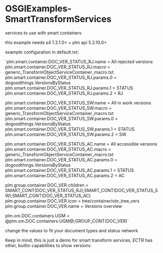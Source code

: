 # OSGIExamples-SmartTransformServices
services to use with smart containers

this example needs s4 1.2.1.0+ + plm api 5.2.10.0+


example configuration in default.txt:

`plm.smart.container.DOC_VER_STATUS_RJ.name = All rejected versions
plm.smart.container.DOC_VER_STATUS_RJ.macro = generic_TransformObjectServiceContainer_macro.txt
plm.smart.container.DOC_VER_STATUS_RJ.params.0 = dogoodthings.VersionsByStatus
plm.smart.container.DOC_VER_STATUS_RJ.params.1 = STATUS
plm.smart.container.DOC_VER_STATUS_RJ.params.2 = RJ

plm.smart.container.DOC_VER_STATUS_SW.name = All in work versions
plm.smart.container.DOC_VER_STATUS_SW.macro = generic_TransformObjectServiceContainer_macro.txt
plm.smart.container.DOC_VER_STATUS_SW.params.0 = dogoodthings.VersionsByStatus
plm.smart.container.DOC_VER_STATUS_SW.params.1 = STATUS
plm.smart.container.DOC_VER_STATUS_SW.params.2 = SW

plm.smart.container.DOC_VER_STATUS_AC.name = All accessible versions
plm.smart.container.DOC_VER_STATUS_AC.macro = generic_TransformObjectServiceContainer_macro.txt
plm.smart.container.DOC_VER_STATUS_AC.params.0 = dogoodthings.VersionsByStatus
plm.smart.container.DOC_VER_STATUS_AC.params.1 = STATUS
plm.smart.container.DOC_VER_STATUS_AC.params.2 = AC


plm.group.container.DOC_VER.children = SMART_CONT(DOC_VER_STATUS_RJ);SMART_CONT(DOC_VER_STATUS_SW);SMART_CONT(DOC_VER_STATUS_AC)
plm.group.container.DOC_VER.icon = tree/container/obr_tree_vers
plm.group.container.DOC_VER.name = Versions overview


plm.om.DOC.containers.UGM = @plm.om.DOC.containers.UGM@;GROUP_CONT(DOC_VER)`


change the values to fit your document types and status network

Keep in mind, this is just a demo for smart transform services, ECTR has other, builtin capabilities to show versions    